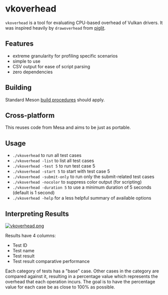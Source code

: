 # vkoverhead
`vkoverhead` is a tool for evaluating CPU-based overhead of Vulkan drivers. It was inspired heavily by `drawoverhead` from [piglit](https://gitlab.freedesktop.org/mesa/piglit).

## Features
* extreme granularity for profiling specific scenarios
* simple to use
* CSV output for ease of script parsing
* zero dependencies

## Building
Standard Meson [build procedures](https://mesonbuild.com/Quick-guide.html#compiling-a-meson-project) should apply.

## Cross-platform
This reuses code from Mesa and aims to be just as portable.

## Usage
* `./vkoverhead` to run all test cases
* `./vkoverhead -list` to list all test cases
* `./vkoverhead -test 5` to run test case 5
* `./vkoverhead -start 5` to start with test case 5
* `./vkoverhead -submit-only` to run only the submit-related test cases
* `./vkoverhead -nocolor` to suppress color output (for scripting)
* `./vkoverhead -duration 5` to use a minimum duration of 5 seconds (default is 1 second)
* `./vkoverhead -help` for a less helpful summary of available options

## Interpreting Results
[![vkoverhead.png](https://github.com/zmike/vkoverhead/blob/main/vkoverhead.png)](https://github.com/zmike/vkoverhead/blob/main/vkoverhead.png)

Results have 4 columns:
* Test ID
* Test name
* Test result
* Test result comparative performance

Each category of tests has a "base" case. Other cases in the category are compared against it, resulting in a percentage value which represents the overhead that each operation incurs. The goal is to have the percentage value for each case be as close to 100% as possible.
